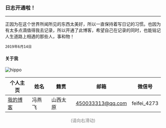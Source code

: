 ### 日志开通啦！
---
正因为在这个世界所闻所见的东西太美好，所以一直保持着写日记的习惯。也因为有太多点滴值得我去记录，所以开通了此博客，希望自己在记录的同时，也能铭记人生道路上相遇的那些人，事和物！
```
2019年6月14日
```
#### 关于我

![hippo](http://ww4.sinaimg.cn/large/006tNc79ly1g48rg8dthfj30u01454qp.jpg)

| 个人主页 | 姓名 | 籍贯 | 邮箱 | 微信号 |  
| ------------- | ------------ |------------ |------------ |------------ |
| <a  href="https://hippo00.github.io/vueblog/" target="_blank">我的博客</a>  | 冯燕飞 | 山西太原 |450033313@qq.com| feifei_4273 | 
<center><font color=grey>(请向右滑动)</font></center>
